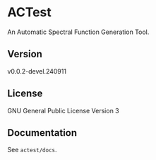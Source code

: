 # ACTest

An Automatic Spectral Function Generation Tool.

## Version

v0.0.2-devel.240911

## License

GNU General Public License Version 3

## Documentation

See `actest/docs`.
